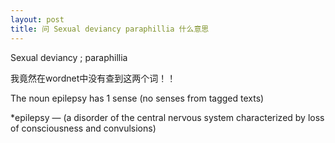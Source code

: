 ```yaml
---
layout: post
title: 问 Sexual deviancy paraphillia 什么意思
---
```


Sexual deviancy ; paraphillia

我竟然在wordnet中没有查到这两个词！！

The noun epilepsy has 1 sense (no senses from tagged texts)

*epilepsy — (a disorder of the central nervous system characterized by loss of consciousness and convulsions)
